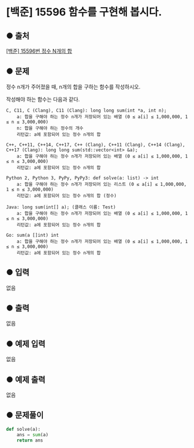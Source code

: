 # [백준] 15596 함수를 구현해 봅시다.
## ● 출처
[[백준] 15596번 정수 N개의 합](https://www.acmicpc.net/problem/15596)  

## ● 문제
정수 n개가 주어졌을 때, n개의 합을 구하는 함수를 작성하시오.

작성해야 하는 함수는 다음과 같다.

    C, C11, C (Clang), C11 (Clang): long long sum(int *a, int n);
        a: 합을 구해야 하는 정수 n개가 저장되어 있는 배열 (0 ≤ a[i] ≤ 1,000,000, 1 ≤ n ≤ 3,000,000)
        n: 합을 구해야 하는 정수의 개수
        리턴값: a에 포함되어 있는 정수 n개의 합  

    C++, C++11, C++14, C++17, C++ (Clang), C++11 (Clang), C++14 (Clang), C++17 (Clang): long long sum(std::vector<int> &a);
        a: 합을 구해야 하는 정수 n개가 저장되어 있는 배열 (0 ≤ a[i] ≤ 1,000,000, 1 ≤ n ≤ 3,000,000)
        리턴값: a에 포함되어 있는 정수 n개의 합  
  
    Python 2, Python 3, PyPy, PyPy3: def solve(a: list) -> int
        a: 합을 구해야 하는 정수 n개가 저장되어 있는 리스트 (0 ≤ a[i] ≤ 1,000,000, 1 ≤ n ≤ 3,000,000)
        리턴값: a에 포함되어 있는 정수 n개의 합 (정수)  

    Java: long sum(int[] a); (클래스 이름: Test)
        a: 합을 구해야 하는 정수 n개가 저장되어 있는 배열 (0 ≤ a[i] ≤ 1,000,000, 1 ≤ n ≤ 3,000,000)
        리턴값: a에 포함되어 있는 정수 n개의 합  
  
    Go: sum(a []int) int
        a: 합을 구해야 하는 정수 n개가 저장되어 있는 배열 (0 ≤ a[i] ≤ 1,000,000, 1 ≤ n ≤ 3,000,000)
        리턴값: a에 포함되어 있는 정수 n개의 합

## ● 입력
없음

## ● 출력
없음

## ● 예제 입력
없음

## ● 예제 출력
없음

## ● 문제풀이
```python
def solve(a):
    ans = sum(a)
    return ans
```
